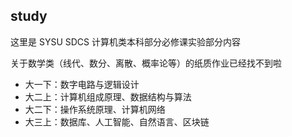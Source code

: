 ## study

这里是 SYSU SDCS 计算机类本科部分必修课实验部分内容

关于数学类（线代、数分、离散、概率论等）的纸质作业已经找不到啦

- 大一下：数字电路与逻辑设计
- 大二上：计算机组成原理、数据结构与算法
- 大二下：操作系统原理、计算机网络
- 大三上：数据库、人工智能、自然语言、区块链

